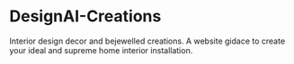 # DesignAI-Creations
Interior design decor and bejewelled creations. A website gidace to create your ideal and supreme home interior installation.
